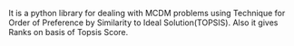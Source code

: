 It is a python library for dealing with MCDM problems using Technique for Order of Preference by Similarity to Ideal Solution(TOPSIS).
Also it gives Ranks on basis of Topsis Score.
